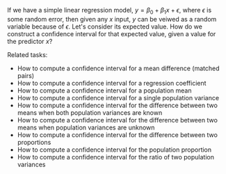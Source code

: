 
If we have a simple linear regression model, $y = \beta_0 + \beta_1x + \epsilon$,
where $\epsilon$ is some random error, then given any $x$ input, $y$ can be veiwed as
a random variable because of $\epsilon$. Let's consider its expected value.
How do we construct a confidence interval for that expected value,
given a value for the predictor $x$?

Related tasks:

 * How to compute a confidence interval for a mean difference (matched pairs)
 * How to compute a confidence interval for a regression coefficient
 * How to compute a confidence interval for a population mean
 * How to compute a confidence interval for a single population variance
 * How to compute a confidence interval for the difference between two means when both population variances are known
 * How to compute a confidence interval for the difference between two means when population variances are unknown
 * How to compute a confidence interval for the difference between two proportions
 * How to compute a confidence interval for the population proportion
 * How to compute a confidence interval for the ratio of two population variances
